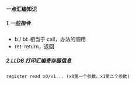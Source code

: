 #### 一点汇编知识

##### 1.一些指令

+ b / bl: 相当于 call，办法的调用
+ ret: return，返回

##### 2.LLDB 打印汇编寄存器信息

```
register read x0/x1... (x0第一个参数，x1第二个参数)
```



